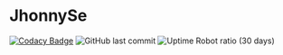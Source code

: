 # JhonnySe  
[![Codacy Badge](https://api.codacy.com/project/badge/Grade/8ce5a835f2be466a867219d9cf70e363)](https://www.codacy.com/manual/JhonnyLi/JhonnySe?utm_source=github.com&amp;utm_medium=referral&amp;utm_content=JhonnyLi/JhonnySe&amp;utm_campaign=Badge_Grade)
![GitHub last commit](https://img.shields.io/github/last-commit/jhonnyli/JhonnySe)
![Uptime Robot ratio (30 days)](https://img.shields.io/uptimerobot/ratio/m783999589-e74d5c9eba05936bcf033c6a)
